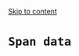[Skip to content](https://openai.github.io/openai-agents-python/ref/tracing/span_data/#span-data)

# `Span data`